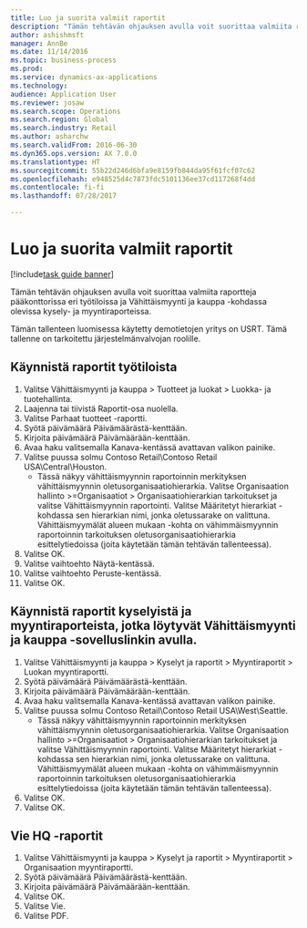 ```yaml
--- 
title: Luo ja suorita valmiit raportit
description: "Tämän tehtävän ohjauksen avulla voit suorittaa valmiita raportteja pääkonttorissa eri työtiloissa ja Vähittäismyynti ja kauppa -kohdassa olevissa kysely- ja myyntiraporteissa."
author: ashishmsft
manager: AnnBe
ms.date: 11/14/2016
ms.topic: business-process
ms.prod: 
ms.service: dynamics-ax-applications
ms.technology: 
audience: Application User
ms.reviewer: josaw
ms.search.scope: Operations
ms.search.region: Global
ms.search.industry: Retail
ms.author: asharchw
ms.search.validFrom: 2016-06-30
ms.dyn365.ops.version: AX 7.0.0
ms.translationtype: HT
ms.sourcegitcommit: 55b22d246d6bfa9e8159fb844da95f61fcf07c62
ms.openlocfilehash: e948525d4c7873fdc5101136ee37cd117268f4dd
ms.contentlocale: fi-fi
ms.lasthandoff: 07/28/2017

---
```

# <a name="generate-and-run-out-of-box-reports"></a>Luo ja suorita valmiit raportit

[!include[task guide banner](../includes/task-guide-banner.md)]

Tämän tehtävän ohjauksen avulla voit suorittaa valmiita raportteja pääkonttorissa eri työtiloissa ja Vähittäismyynti ja kauppa -kohdassa olevissa kysely- ja myyntiraporteissa.



Tämän tallenteen luomisessa käytetty demotietojen yritys on USRT. Tämä tallenne on tarkoitettu järjestelmänvalvojan roolille.


## <a name="launch-reports-from-workspaces"></a>Käynnistä raportit työtiloista
1. Valitse Vähittäismyynti ja kauppa > Tuotteet ja luokat > Luokka- ja tuotehallinta.
2. Laajenna tai tiivistä Raportit-osa nuolella.
3. Valitse Parhaat tuotteet -raportti.
4. Syötä päivämäärä Päivämäärästä-kenttään.
5. Kirjoita päivämäärä Päivämäärään-kenttään.
6. Avaa haku valitsemalla Kanava-kentässä avattavan valikon painike.
7. Valitse puussa solmu Contoso Retail\Contoso Retail USA\Central\Houston.
    * Tässä näkyy vähittäismyynnin raportoinnin merkityksen vähittäismyynnin oletusorganisaatiohierarkia.   Valitse Organisaation hallinto >Organisaatiot > Organisaatiohierarkian tarkoitukset ja valitse Vähittäismyynnin raportointi. Valitse Määritetyt hierarkiat -kohdassa sen hierarkian nimi, jonka oletussarake on valittuna.      Vähittäismyymälät alueen mukaan -kohta on vähimmäismyynnin raportoinnin tarkoituksen oletusorganisaatiohierarkia esittelytiedoissa (joita käytetään tämän tehtävän tallenteessa).     
8. Valitse OK.
9. Valitse vaihtoehto Näytä-kentässä.
10. Valitse vaihtoehto Peruste-kentässä.
11. Valitse OK.

## <a name="launch-reports-from-the-inquiries-and-sales-reports-located-under-retail--commerce-app-link"></a>Käynnistä raportit kyselyistä ja myyntiraporteista, jotka löytyvät Vähittäismyynti ja kauppa -sovelluslinkin avulla.
1. Valitse Vähittäismyynti ja kauppa > Kyselyt ja raportit > Myyntiraportit > Luokan myyntiraportti.
2. Syötä päivämäärä Päivämäärästä-kenttään.
3. Kirjoita päivämäärä Päivämäärään-kenttään.
4. Avaa haku valitsemalla Kanava-kentässä avattavan valikon painike.
5. Valitse puussa solmu Contoso Retail\Contoso Retail USA\West\Seattle.
    * Tässä näkyy vähittäismyynnin raportoinnin merkityksen vähittäismyynnin oletusorganisaatiohierarkia.   Valitse Organisaation hallinto >Organisaatiot > Organisaatiohierarkian tarkoitukset ja valitse Vähittäismyynnin raportointi. Valitse Määritetyt hierarkiat -kohdassa sen hierarkian nimi, jonka oletussarake on valittuna.      Vähittäismyymälät alueen mukaan -kohta on vähimmäismyynnin raportoinnin tarkoituksen oletusorganisaatiohierarkia esittelytiedoissa (joita käytetään tämän tehtävän tallenteessa).     
6. Valitse OK.
7. Valitse OK.

## <a name="export-an-hq-reports"></a>Vie HQ -raportit
1. Valitse Vähittäismyynti ja kauppa > Kyselyt ja raportit > Myyntiraportit > Organisaation myyntiraportti.
2. Syötä päivämäärä Päivämäärästä-kenttään.
3. Kirjoita päivämäärä Päivämäärään-kenttään.
4. Valitse OK.
5. Valitse Vie.
6. Valitse PDF.


